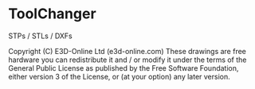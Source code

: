 # ToolChanger
STPs / STLs / DXFs

Copyright (C) E3D-Online Ltd (e3d-online.com)
These drawings are free hardware you can redistribute it and / or
modify it under the terms of the General Public License as
published by the Free Software Foundation, either version 3 of
the License, or (at your option) any later version.
